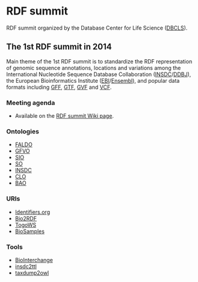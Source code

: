 # RDF summit

RDF summit organized by the Database Center for Life Science ([DBCLS](http://dbcls.rois.ac.jp/)).

## The 1st RDF summit in 2014

Main theme of the 1st RDF summit is to standardize the RDF representation of
genomic sequence annotations, locations and variations among
the International Nucleotide Sequence Database Collaboration ([INSDC](http://www.insdc.org/)/[DDBJ](http://www.ddbj.nig.ac.jp/)),
the European Bioinformatics Institute ([EBI](http://www.ebi.ac.uk/)/[Ensembl](http://www.ensembl.org/)),
and popular data formats including
[GFF](http://www.sequenceontology.org/gff3.shtml),
[GTF](http://mblab.wustl.edu/GTF22.html),
[GVF](http://www.sequenceontology.org/resources/gvf.html) and
[VCF](http://vcftools.sourceforge.net/specs.html).

### Meeting agenda

* Available on the [RDF summit Wiki page](https://github.com/dbcls/rdfsummit/wiki).

### Ontologies

* [FALDO](https://github.com/JervenBolleman/FALDO)
* [GFVO](http://www.biointerchange.org/ontologies.html)
* [SIO](http://sio.semanticscience.org/)
* [SO](http://www.sequenceontology.org/)
* [INSDC](https://github.com/tfuji/INSDC)
* [CLO](http://www.clo-ontology.org/)
* [BAO](http://bioassayontology.org/wp/bao-ontologies/)

### URIs

* [Identifiers.org](http://identifiers.org/)
* [Bio2RDF](http://bio2rdf.org/)
* [TogoWS](http://togows.org)
* [BioSamples](http://www.ebi.ac.uk/rdf/documentation/biosamples)

### Tools

* [BioInterchange](http://www.biointerchange.org/)
* [insdc2ttl](https://github.com/dbcls/rdfsummit/tree/master/insdc2ttl)
* [taxdump2owl](https://github.com/dbcls/rdfsummit/tree/master/taxdump2owl)

